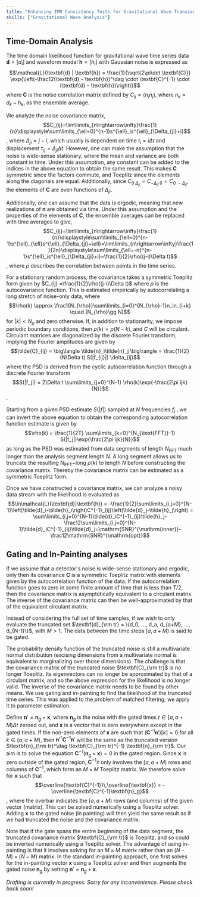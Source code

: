 ```yaml
---
title: "Enhancing IMR Consistency Tests for Gravitational Wave Transients"
skills: ["Gravitational Wave Analysis"]
---
```


## Time-Domain Analysis

The time domain likelihood function for gravitational wave time series data $\textbf{d} = [d_i]$ and waveform model $\textbf{h} = [h_i]$ with Gaussian noise is expressed as $$\mathcal{L}(\textbf{d} | \textbf{h}) = \frac{1}{\sqrt{2\pi\det \textbf{C}}} \exp{\left(-\frac12(\textbf{d} - \textbf{h})^\dag \cdot \textbf{C}^{-1} \cdot (\textbf{d} - \textbf{h})\right)}$$ where $\textbf{C}$ is the noise correlation matrix defined by $C_{ij} = \big\langle n_in_j \big\rangle$, where $n_k=d_k-h_k$, as the ensemble average.

We analyze the noise covariance matrix, $$C_{ij}=\lim\limits_{n\rightarrow\infty}\frac{1}{n}\displaystyle\sum\limits_{\ell=0}^{n-1}s^{\ell}_is^{\ell}_{\Delta_{ji}+i}$$, where $\Delta_{ji}=j-i$, which usually is dependent on time $t_i=i\Delta t$ and displacement $\tau_{ij}=\Delta_{ji}\Delta t$. However, one can make the assumption that the noise is wide-sense stationary, where the mean and variance are both constant in time. Under this assumption, any constant can be added to the indices in the above equation to obtain the same result. This makes $\textbf{C}$ symmetric since the factors commute, and Toeplitz since the elements along the diagonals are equal. Additionally, since $C_{0\ \Delta_{ji}}=C_{-\Delta_{ji}\ 0}=C_{0\ -\Delta_{ji}}$, the elements of $\textbf{C}$ are even functions of $\Delta_{ji}$.

Additionally, one can assume that the data is ergodic, meaning that new realizations of $\textbf{n}$ are obtained via time. Under this assumption and the properties of the elements of $\textbf{C}$, the ensemble averages can be replaced with time averages to give, $$C_{ij}=\lim\limits_{n\rightarrow\infty}\frac{1}{n}\displaystyle\sum\limits_{\ell=0}^{n-1}s^{\ell}_{\ell}s^{\ell}_{\Delta_{ji}+\ell}=\lim\limits_{n\rightarrow\infty}\frac{1}{2n}\displaystyle\sum\limits_{\ell=-n}^{n-1}s^{\ell}_is^{\ell}_{\Delta_{ji}+i}=\frac{1}{2}\rho((j-i)\Delta t)$$, where $\rho$ describes the correlation between points in the time series.

For a stationary random process, the covariance takes a symmetric Toeplitz form given by $C_{ij} =\frac{1}{2}\rho((j-i)\Delta t)$ where $\rho$ is the autocovariance function. This is estimated empirically by autocorrelating a long stretch of noise-only data, where $$\rho(k) \approx \frac1{N_{\rho}}\sum\limits_{i=0}^{N_{\rho}-1}n_in_{i+k} \quad (N_{\rho}\gg N)$$ for $|k|<N_{\rho}$ and zero otherwise. If, in addition to stationarity, we impose periodic boundary conditions, then $\rho(k) = \rho(N - k)$, and $C$ will be circulant. Circulant matrices are diagonalized by the discrete Fourier transform, implying the Fourier amplitudes are given by $$\tilde{C}_{ij} = \big\langle \tilde{n}_i\tilde{n}_j \big\rangle = \frac{1}{2} (N\Delta t) S(|f_{ij}|) \delta_{ij}$$ where the PSD is derived from the cyclic autocorrelation function through a discrete Fourier transform $$S(|f_j|) = 2\Delta t \sum\limits_{j=0}^{N-1} \rho(k)\exp{-\frac{2\pi ijk}{N}}$$.

Starting from a given PSD estimate $S(|f|)$ sampled at $N$ frequencies $f_j$ , we can invert the above equation to obtain the corresponding autocorrelation function estimate is given by $$\rho(k) = \frac{1}{2T} \sum\limits_{k=0}^{N_{\text{FFT}}-1} S(|f_j|)\exp{\frac{2\pi ijk}{N}}$$ as long as the PSD was estimated from data segments of length $N_{\text{FFT}}$ much longer than the analysis segment
length $N$. A long segment allows us to truncate the resulting $N_{\text{FFT}}-$long $\rho(k)$ to length $N$ before constructing the covariance matrix. Thereby the covariance matrix can be estimated as a symmetric Toeplitz form.

Once we have constructed a covariance matrix, we can analyze a noisy data stream with the likelihood is evaluated as $$\ln\mathcal{L}(\textbf{d}|\textbf{h}) = -\frac{1}{2}\sum\limits_{i,j=0}^{N-1}\left(\tilde{d}_i-\tilde{h}_i\right)C^{-1}_{ij}\left(\tilde{d}_j-\tilde{h}_j\right) = \sum\limits_{i,j=0}^{N-1}\tilde{d}_iC^{-1}_{ij}\tilde{h}_j-\frac12\sum\limits_{i,j=0}^{N-1}\tilde{d}_iC^{-1}_{ij}\tilde{d}_j=\mathrm{SNR}^{\mathrm{inner}}-\frac12\mathrm{SNR}^{\mathrm{opt}}$$

## Gating and In-Painting analyses

If we assume that a detector's noise is wide-sense stationary and ergodic, only then its covariance $\textbf{C}$ is a symmetric Toeplitz matrix with elements given by the autocorrelation function of the data. If the autocorrelation function goes to zero in some finite amount of time that is less than $T/2$, then the covariance matrix is asymptotically equivalent to a circulant matrix. The inverse of the covariance matrix can then be well-approximated by that of the equivalent circulant matrix. 

Instead of considering the full set of time samples, if we wish to only evaluate the truncated set $\textbf{d}_{\rm tr} = \{d_0, ..., d_a, d_{a+M}, ..., d_{N-1}\}$, with $M > 1$. The data between the time steps $[a,a+M)$ is said to be gated. 

The probability density function of the truncated noise is still a multivariate normal distribution (excising dimensions from a multivariate normal is equivalent to marginalizing over those dimensions). The challenge is that the covariance matrix of the truncated noise $\textbf{C}_{\rm tr}$ is no longer Toeplitz. Its eigenvectors can no longer be approximated by that of a circulant matrix, and so the above expression for the likelihood is no longer valid. The inverse of the covariance matrix needs to be found by other means. We use gating and in-painting to find the likelihood of the truncated time series. This was applied to the problem of matched filtering; we apply it to parameter estimation.

Define $\textbf{n}' = \textbf{n}_g + \textbf{x}$, where $\textbf{n}_g$ is the noise with the gated times $t\in [a, a+M)\Delta t$ zeroed out, and $\textbf{x}$ is a vector that is zero everywhere except in the gated times. If the non-zero elements of $\textbf{x}$ are such that $(\textbf{C}^{-1} \textbf{n}')[k] = 0$ for all $k \in [a, a+M)$, then $\textbf{n}'^\dag \textbf{C}^{-1} \textbf{n}'$ will  be the same as the truncated version $\textbf{n}_{\rm tr}^\dag \textbf{C}_{\rm tr}^{-1} \textbf{n}_{\rm tr}$. Our aim is to solve the equation $\textbf{C}^{-1}(\textbf{n}_g + \textbf{x}) = 0$ in the gated region. Since $\textbf{x}$ is zero outside of the gated region, $\textbf{C}^{-1}x$ only involves  the $[a, a+M)$ rows and columns of $\textbf{C}^{-1}$, which form an $M \times M$ Toeplitz matrix. We therefore solve for $\textbf{x}$ such that $$\overline{\textbf{C}^{-1}}\,\overline{\textbf{x}} = -\overline{\textbf{C}^{-1}\textbf{n}_g}$$, where the overbar indicates the $[a, a+M)$ rows (and columns) of the given vector (matrix). This can be solved numerically using a Toeplitz solver. Adding $\textbf{x}$ to the gated noise (in painting) will then yield the same result as if we had truncated the noise and the covariance matrix. 

Note that if the gate spans the entire beginning of the data segment, the truncated covariance matrix $\textbf{C}_{\rm tr}$ is Toeplitz, and so could be inverted numerically using a Toeplitz solver. The advantage of using in-painting is that it involves solving for an $M\times M$ matrix rather than an $(N-M)\times (N-M)$ matrix. In the standard in-painting approach, one first solves for the in-painting vector $\textbf{x}$ using a Toeplitz solver and then augments the gated noise $\textbf{n}_g$ by setting $\textbf{n}' = \textbf{n}_g + \textbf{x}$.

_Drafting is currently in progress. Sorry for any inconvenience. Please check back soon!_
